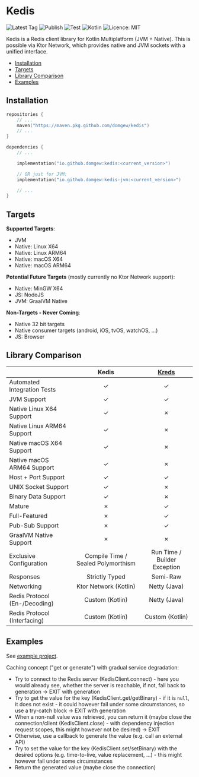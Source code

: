 # Kedis

![Latest Tag](https://img.shields.io/github/v/tag/domgew/kedis?label=latest%20tag&cacheSeconds=180)
![Publish](https://img.shields.io/github/actions/workflow/status/domgew/kedis/.github%2Fworkflows%2Fpublish.yml?branch=development&label=publish&cacheSeconds=180)
![Test](https://img.shields.io/github/actions/workflow/status/domgew/kedis/.github%2Fworkflows%2Ftest.yml?branch=development&label=test&cacheSeconds=180)
![Kotlin](https://img.shields.io/github/languages/top/domgew/kedis?cacheSeconds=86400)
![Licence: MIT](https://img.shields.io/github/license/domgew/kedis?cacheSeconds=86400)

Kedis is a Redis client library for Kotlin Multiplatform (JVM + Native). This is possible via Ktor Network, which
provides native and JVM sockets with a unified interface.

* [Installation](#installation)
* [Targets](#targets)
* [Library Comparison](#library-comparison)
* [Examples](#examples)

## Installation

```kotlin
repositories {
    // ...
    maven("https://maven.pkg.github.com/domgew/kedis")
    // ...
}
```

```kotlin
dependencies {
    // ...

    implementation("io.github.domgew:kedis:<current_version>")

    // OR just for JVM:
    implementation("io.github.domgew:kedis-jvm:<current_version>")

    // ...
}
```

## Targets

**Supported Targets**:

* JVM
* Native: Linux X64
* Native: Linux ARM64
* Native: macOS X64
* Native: macOS ARM64

**Potential Future Targets** (mostly currently no Ktor Network support):

* Native: MinGW X64
* JS: NodeJS
* JVM: GraalVM Native

**Non-Targets - Never Coming**:

* Native 32 bit targets
* Native consumer targets (android, iOS, tvOS, watchOS, ...)
* JS: Browser

## Library Comparison

|                               |               Kedis                | [Kreds](https://github.com/crackthecodeabhi/kreds) |
|:------------------------------|:----------------------------------:|:--------------------------------------------------:|
| Automated Integration Tests   |              &check;               |                      &check;                       |
| JVM Support                   |              &check;               |                      &check;                       |
| Native Linux X64 Support      |              &check;               |                      &cross;                       |
| Native Linux ARM64 Support    |              &check;               |                      &cross;                       |
| Native macOS X64 Support      |              &check;               |                      &cross;                       |
| Native macOS ARM64 Support    |              &check;               |                      &cross;                       |
| Host + Port Support           |              &check;               |                      &check;                       |
| UNIX Socket Support           |              &check;               |                      &cross;                       |
| Binary Data Support           |              &check;               |                      &cross;                       |
| Mature                        |              &cross;               |                      &check;                       |
| Full-Featured                 |              &cross;               |                      &check;                       |
| Pub-Sub Support               |              &cross;               |                      &check;                       |
| GraalVM Native Support        |              &cross;               |                      &cross;                       |
| Exclusive Configuration       | Compile Time / Sealed Polymorthism |            Run Time / Builder Exception            |
| Responses                     |           Strictly Typed           |                      Semi-Raw                      |
| Networking                    |       Ktor Network (Kotlin)        |                    Netty (Java)                    |
| Redis Protocol (En-/Decoding) |          Custom (Kotlin)           |                    Netty (Java)                    |
| Redis Protocol (Interfacing)  |          Custom (Kotlin)           |                  Custom (Kotlin)                   |

## Examples

See [example project](./example).

Caching concept ("get or generate") with gradual service degradation:

* Try to connect to the Redis server (KedisClient.connect) - here you would already see, whether the server is
  reachable, if not, fall back to generation -> EXIT with generation
* Try to get the value for the key (KedisClient.get/getBinary) - if it is `null`, it does not exist - it could however
  fail under some circumstances, so use a try-catch block -> EXIT with generation
* When a non-null value was retrieved, you can return it (maybe close the connection/client (KedisClient.close) - with
  dependency injection request scopes, this might however not be desired) -> EXIT
* Otherwise, use a callback to generate the value (e.g. call an external API)
* Try to set the value for the key (KedisClient.set/setBinary) with the desired options (e.g. time-to-live, value
  replacement, ...) - this might however fail under some circumstances
* Return the generated value (maybe close the connection)
